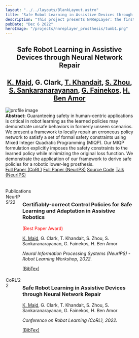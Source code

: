 ```yaml
---
layout: "../../layouts/BlankLayout.astro"
title: "Safe Robot Learning in Assistive Devices through Neural Network Repair"
description: "This project presents NNRepLayer: the first repair technique applied to a real physical system."
pubDate: "Dec 6 2022"
heroImage: "/projects/nnreplayer_prosthesis/tumb1.png"
---
```

<style>
    * {
      box-sizing: border-box;
    }

    /* Create two unequal columns that floats next to each other */
    .column {
      float: left;
      padding: 1px;
    }

    .left {
      width: 13%;
    }

    .right {
      width: 87%;
    }

    /* Clear floats after the columns */
    .row:after {
      content: "";
      display: table;
      clear: both;
    }
</style>
<div class="mb-5">
    <h2 style="text-align:center" id="center" class="text-4xl w-full font-bold ">Safe Robot Learning in Assistive Devices through Neural Network Repair</h2>
  </div>
<div class="mb-5">
    <h2 style="text-align:center" id="center" class="font-light text-2xl w-full font-bold "><a
        href="https://k1majd.github.io"
        >K. Majd</a
      >, G. Clark, <a
        href="https://www.daittan.com"
        >T. Khandait</a
      >, <a
        href="https://www.linkedin.com/in/siyu-zhou-a1449962/"
        >S. Zhou</a
      >, <a
        href="https://home.cs.colorado.edu/~srirams/"
        >S. Sankaranarayanan</a
      >, <a
        href="https://fainekos.net"
        >G. Fainekos</a
      >, <a
        href="http://henibenamor.weebly.com"
        >H. Ben Amor</a
      ></h2>
  </div>
<div>
    <img
        src="/projects/nnreplayer_prosthesis/tumb1.png"
        alt="profile image"
    />
</div>
<div>
<div class="mb-10 text-justify">
    <b> Abstract:</b> 
    Guaranteeing safety in human-centric applications is critical in robot learning as the learned policies may demonstrate unsafe behaviors in formerly unseen scenarios. We present a framework to locally repair an erroneous policy network to satisfy a set of formal safety constraints using Mixed Integer Quadratic Programming (MIQP). Our MIQP formulation explicitly imposes the safety constraints to the learned policy while minimizing the original loss function. We demonstrate the application of our framework to derive safe policies for a robotic lower-leg prosthesis. 
  </div>
<div class=" col-xs-12 col-sm-2 ">
<div class="center">
    <div id="col_inner_id-638fba18b86c0" class="fw-col-inner" data-paddings="0px 0px 0px 0px">
		<a href="/papers/CoRL22.pdf" target="_blank" id="button_35873d1d8b5611a5c514ec3437e68163" class="btn btn-primary" data-mtop="0" data-mbottom="0">Full Paper (CoRL)</a>	
        <a href="/papers/Neurips22.pdf" target="_blank" id="button_35873d1d8b5611a5c514ec3437e68163" class="btn btn-primary" data-mtop="0" data-mbottom="0">Full Paper (NeurIPS)</a>	
        <a href="https://github.com/k1majd/NNRepLayer.git" target="_blank" id="button_c260602177e94629b947d73881f0eb0a" class="btn btn-primary" data-mtop="0" data-mbottom="0">Source Code</a>
        <a href="https://recorder-v3.slideslive.com/#/share?share=77885&s=05218cda-a354-4f6d-a6fb-8455c79c27ad" target="_blank" id="button_c260602177e94629b947d73881f0eb0a" class="btn btn-primary" data-mtop="0" data-mbottom="0">Talk (NeurIPS)</a></div>
        </div>
</div>
<br />
<br />
</div>
  <div class="mb-5">
    <div class="text-3xl w-full font-bold">Publications</div>
  </div>
  <div class="row">
    <div class="column left">
      <span class="badge">NeurIPS'22</span>
    </div>
    <div class="column right">
      <h3 class="font-semibold mb-0.2 text-justify">
        Certifiably-correct Control Policies for Safe Learning and Adaptation in
        Assistive Robotics
      </h3>
      <span style="color: #ff0000">(Best Paper Award)</span>
      <p class="font-light text-sm">
        <ins>K. Majd</ins>, G. Clark, T. Khandait, S. Zhou, S. Sankaranarayanan,
        G. Fainekos, H. Ben Amor
      </p>
      <i class="font-light text-sm">
        Neural Information Processing Systems (NeurIPS) - Robot Learning
        Workshop, 2022.
      </i>
      <p class="my-2 text-justify"></p>
      <a href="/bib/neurips22.txt">[BibTex]</a>
    </div>
  </div>

  <br />
  <div class="row">
    <div class="column left">
      <span class="badge">CoRL'22</span>
    </div>
    <div class="column right">
      <h3 class="font-semibold mb-0.2 text-justify">
        Safe Robot Learning in Assistive Devices through Neural Network Repair
      </h3>
      <p class="font-light text-sm">
        <ins>K. Majd</ins>, G. Clark, T. Khandait, S. Zhou, S. Sankaranarayanan,
        G. Fainekos, H. Ben Amor
      </p>
      <i class="font-light text-sm">
        Conference on Robot Learning (CoRL), 2022.
      </i>
      <p class="my-2 text-justify"></p>
      <a href="/bib/corl22.txt">[BibTex]</a>
    </div>
  </div>